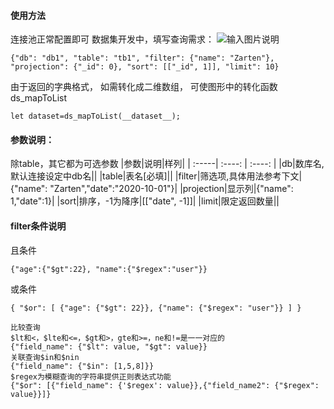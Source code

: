#### 使用方法
连接池正常配置即可
数据集开发中，填写查询需求：
![输入图片说明](https://images.gitee.com/uploads/images/2022/0805/125528_63d6e63c_5500438.png "屏幕截图.png")
```
{"db": "db1", "table": "tb1", "filter": {"name": "Zarten"}, 
"projection": {"_id": 0}, "sort": [["_id", 1]], "limit": 10}
```
由于返回的字典格式， 如需转化成二维数组， 可使图形中的转化函数ds_mapToList
```
let dataset=ds_mapToList(__dataset__);
```

#### 参数说明：
除table，其它都为可选参数
|参数|说明|样列|
| :-----| :----: | :----: |
|db|数库名,默认连接设定中db名||
|table|表名[必填]||
|filter|筛选项,具体用法参考下文|{"name": "Zarten","date":"2020-10-01"}|
|projection|显示列|{"name": 1,"date":1}|
|sort|排序，-1为降序|[["date", -1]]|
|limit|限定返回数量||

#### filter条件说明
且条件
```
{"age":{"$gt":22}, "name":{"$regex":"user"}}
```
或条件
```
{ "$or": [ {"age": {"$gt": 22}}, {"name": {"$regex": "user"}} ] }
```

```
比较查询
$lt和<，$lte和<=，$gt和>，gte和>=，ne和!=是一一对应的
{"field_name": {"$lt": value, "$gt": value}}
关联查询$in和$nin
{"field_name": {"$in": [1,5,8]}}
$regex为模糊查询的字符串提供正则表达式功能
{"$or": [{"field_name": {'$regex': value}},{"field_name2": {"$regex": value}}]}
```

